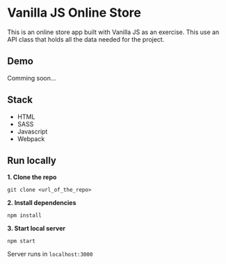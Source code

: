 # Vanilla JS Online Store
This is an online store app built with Vanilla JS as an exercise. This use an API class that holds all the data needed for the project. 

## Demo
Comming soon...

## Stack
- HTML
- SASS
- Javascript
- Webpack

## Run locally
**1. Clone the repo**
```
git clone <url_of_the_repo>
```
**2. Install dependencies**
```
npm install
```
**3. Start local server**
```
npm start
```
Server runs in `localhost:3000`
